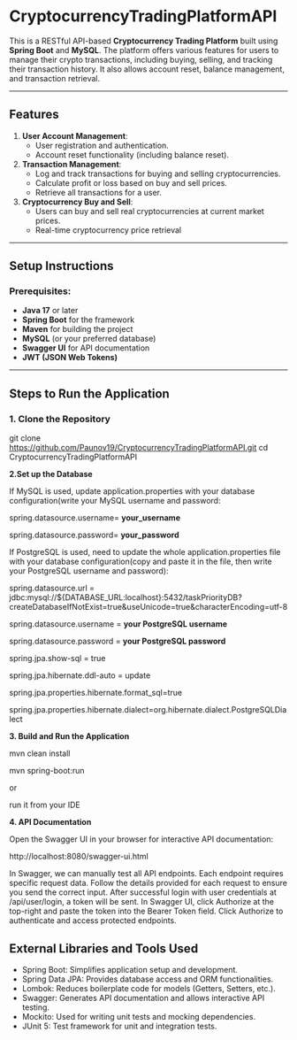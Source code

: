 # CryptocurrencyTradingPlatformAPI

This is a RESTful API-based **Cryptocurrency Trading Platform** built using **Spring Boot** and **MySQL**. The platform offers various features for users to manage their crypto transactions, including buying, selling, and tracking their transaction history. It also allows account reset, balance management, and transaction retrieval.

---

## Features
1. **User Account Management**:
    - User registration and authentication.
    - Account reset functionality (including balance reset).
2. **Transaction Management**:
    - Log and track transactions for buying and selling cryptocurrencies.
    - Calculate profit or loss based on buy and sell prices.
    - Retrieve all transactions for a user.
3. **Cryptocurrency Buy and Sell**:
    - Users can buy and sell real cryptocurrencies at current market prices.
    - Real-time cryptocurrency price retrieval

---

## Setup Instructions

### Prerequisites:
- **Java 17** or later
- **Spring Boot** for the framework
- **Maven** for building the project
- **MySQL** (or your preferred database)
- **Swagger UI** for API documentation
- **JWT (JSON Web Tokens)**

---

## Steps to Run the Application

### 1. Clone the Repository

git clone https://github.com/Paunov19/CryptocurrencyTradingPlatformAPI.git
cd CryptocurrencyTradingPlatformAPI


**2.Set up the Database**

If MySQL is used, update application.properties with your database configuration(write your MySQL username and password:

spring.datasource.username=  **your_username**

spring.datasource.password=  **your_password**

If PostgreSQL is used, need to update the whole application.properties file with your database configuration(copy and paste it in the file, then write your PostgreSQL username and password):

spring.datasource.url = jdbc:mysql://${DATABASE_URL:localhost}:5432/taskPriorityDB?createDatabaseIfNotExist=true&useUnicode=true&characterEncoding=utf-8

spring.datasource.username = **your PostgreSQL username**

spring.datasource.password = **your PostgreSQL password**

spring.jpa.show-sql = true

spring.jpa.hibernate.ddl-auto = update

spring.jpa.properties.hibernate.format_sql=true

spring.jpa.properties.hibernate.dialect=org.hibernate.dialect.PostgreSQLDialect

**3. Build and Run the Application**

mvn clean install

mvn spring-boot:run

or

run it from your IDE

**4. API Documentation**

Open the Swagger UI in your browser for interactive API documentation:

http://localhost:8080/swagger-ui.html

In Swagger, we can manually test all API endpoints. Each endpoint requires specific request data. Follow the details provided for each request to ensure you send the correct input. 
After successful login with user credentials at /api/user/login, a token will be sent. In Swagger UI, click Authorize at the top-right and paste the token into the Bearer Token field. Click Authorize to authenticate and access protected endpoints.

## **External Libraries and Tools Used**
- Spring Boot: Simplifies application setup and development.
- Spring Data JPA: Provides database access and ORM functionalities.
- Lombok: Reduces boilerplate code for models (Getters, Setters, etc.).
- Swagger: Generates API documentation and allows interactive API testing.
- Mockito: Used for writing unit tests and mocking dependencies.
- JUnit 5: Test framework for unit and integration tests.
  
